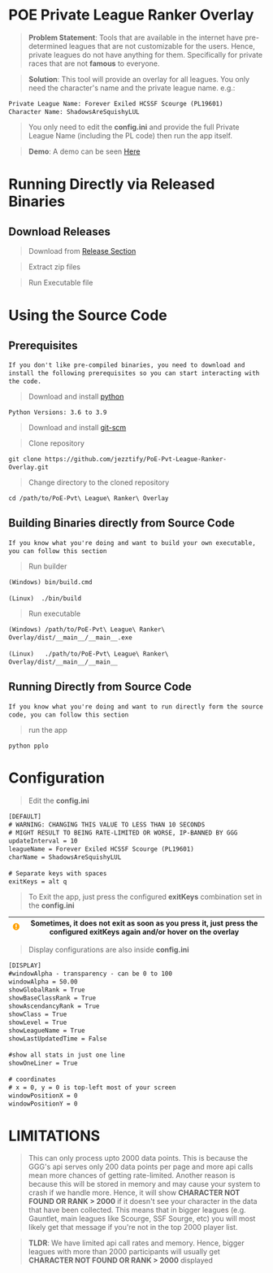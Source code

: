 # POE Private League Ranker Overlay

> **Problem Statement**: Tools that are available in the internet have pre-determined leagues that are not customizable for the users. Hence, private leagues do not have anything for them. Specifically for private races that are not **famous** to everyone.

> **Solution**: This tool will provide an overlay for all leagues. You only need the character's name and the private league name. e.g.:
```
Private League Name: Forever Exiled HCSSF Scourge (PL19601)
Character Name: ShadowsAreSquishyLUL
```

> You only need to edit the **config.ini** and provide the full Private League Name (including the PL code) then run the app itself.

> **Demo**: A demo can be seen [Here](https://youtu.be/SlyW3_enPGo)

# Running Directly via Released Binaries

## Download Releases

> Download from [Release Section](https://github.com/jezztify/PoE-Pvt-League-Ranker-Overlay/releases)

> Extract zip files

> Run Executable file

# Using the Source Code
## Prerequisites
```
If you don't like pre-compiled binaries, you need to download and install the following prerequisites so you can start interacting with the code.
```
> Download and install [python](https://www.python.org/downloads/)
```
Python Versions: 3.6 to 3.9
```

> Download and install [git-scm](https://git-scm.com/downloads)

> Clone repository

```
git clone https://github.com/jezztify/PoE-Pvt-League-Ranker-Overlay.git
```

> Change directory to the cloned repository

```
cd /path/to/PoE-Pvt\ League\ Ranker\ Overlay
```

## Building Binaries directly from Source Code
```
If you know what you're doing and want to build your own executable, you can follow this section
```



> Run builder

```
(Windows) bin/build.cmd

(Linux)  ./bin/build
```

> Run executable

```
(Windows) /path/to/PoE-Pvt\ League\ Ranker\ Overlay/dist/__main__/__main__.exe

(Linux)   ./path/to/PoE-Pvt\ League\ Ranker\ Overlay/dist/__main__/__main__
```

## Running Directly from Source Code
```
If you know what you're doing and want to run directly form the source code, you can follow this section
```
> run the app

```
python pplo
```

# Configuration
> Edit the **config.ini**
```
[DEFAULT]
# WARNING: CHANGING THIS VALUE TO LESS THAN 10 SECONDS
# MIGHT RESULT TO BEING RATE-LIMITED OR WORSE, IP-BANNED BY GGG
updateInterval = 10
leagueName = Forever Exiled HCSSF Scourge (PL19601)
charName = ShadowsAreSquishyLUL

# Separate keys with spaces
exitKeys = alt q
```

> To Exit the app, just press the configured **exitKeys** combination set in the **config.ini**

| ![Warning](/assets/warning.png) |  Sometimes, it does not exit as soon as you press it, just press the configured **exitKeys** again and/or hover on the overlay |
| -- | -- |

> Display configurations are also inside **config.ini**
```
[DISPLAY]
#windowAlpha - transparency - can be 0 to 100
windowAlpha = 50.00
showGlobalRank = True
showBaseClassRank = True
showAscendancyRank = True
showClass = True
showLevel = True
showLeagueName = True
showLastUpdatedTime = False

#show all stats in just one line
showOneLiner = True

# coordinates
# x = 0, y = 0 is top-left most of your screen
windowPositionX = 0
windowPositionY = 0
```

# LIMITATIONS

> This can only process upto 2000 data points. This is because the GGG's api serves only 200 data points per page and more api calls mean more chances of getting rate-limited. Another reason is because this will be stored in memory and may cause your system to crash if we handle more. Hence, it will show **CHARACTER NOT FOUND OR RANK > 2000** if it doesn't see your character in the data that have been collected. This means that in bigger leagues (e.g. Gauntlet, main leagues like Scourge, SSF Sourge, etc) you will most likely get that message if you're not in the top 2000 player list.

> **TLDR**: We have limited api call rates and memory. Hence, bigger leagues with more than 2000 participants will usually get **CHARACTER NOT FOUND OR RANK > 2000** displayed
